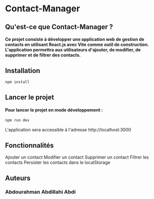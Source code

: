 # Contact-Manager

## Qu'est-ce que Contact-Manager ?

#### Ce projet consiste à développer une application web de gestion de contacts en utilisant React.js avec Vite comme outil de construction. L'application permettra aux utilisateurs d'ajouter, de modifier, de supprimer et de filtrer des contacts. 


## Installation

```js
npm install

```


## Lancer le projet

#### Pour lancer le projet en mode développement :

```js
npm run dev
```

L'application sera accessible à l'adresse http://localhost:3000

## Fonctionnalités

Ajouter un contact
Modifier un contact
Supprimer un contact
Filtrer les contacts
Persister les contacts dans le localStorage

## Auteurs

### Abdourahman Abdillahi Abdi

